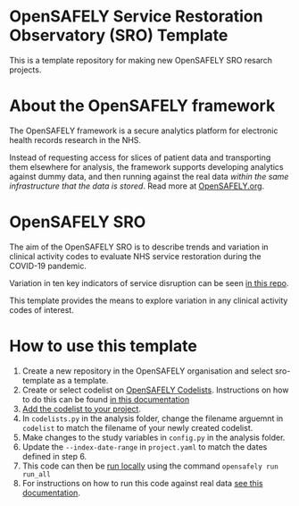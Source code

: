 # OpenSAFELY Service Restoration Observatory (SRO) Template

This is a template repository for making new OpenSAFELY SRO resarch projects.

# About the OpenSAFELY framework

The OpenSAFELY framework is a secure analytics platform for
electronic health records research in the NHS.

Instead of requesting access for slices of patient data and
transporting them elsewhere for analysis, the framework supports
developing analytics against dummy data, and then running against the
real data *within the same infrastructure that the data is stored*.
Read more at [OpenSAFELY.org](https://opensafely.org).

# OpenSAFELY SRO

The aim of the OpenSAFELY SRO is to describe trends and variation in 
clinical activity codes to evaluate NHS service restoration during the 
COVID-19 pandemic.

Variation in ten key indicators of service disruption can be seen 
[in this repo](https://github.com/opensafely/SRO-Measures). 

This template provides the means to explore variation in any clinical
activity codes of interest.

# How to use this template

1. Create a new repository in the OpenSAFELY organisation and select 
sro-template as a template.
2.  Create or select codelist on [OpenSAFELY Codelists](https://codelists.opensafely.org/).
Instructions on how to do this can be found [in this documentation](https://docs.opensafely.org/en/latest/codelist-creation/)
4.  [Add the codelist to your project](https://docs.opensafely.org/en/latest/codelist-project/).
5.  In `codelists.py` in the analysis folder, change the filename arguemnt in `codelist` to match the filename of your newly created codelist.
6.  Make changes to the study variables in `config.py` in the analysis folder.
7.  Update the `--index-date-range` in `project.yaml` to match the dates defined in step 6.
8.  This code can then be [run locally](https://docs.opensafely.org/en/latest/actions-pipelines/#running-your-code-locally) using the command `opensafely run run_all`
9.  For instructions on how to run this code against real data [see this documentation](https://docs.opensafely.org/en/latest/job-server/).


